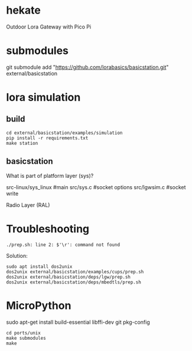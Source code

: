# hekate
Outdoor Lora Gateway with Pico Pi

# submodules
git submodule add "https://github.com/lorabasics/basicstation.git" external/basicstation

# lora simulation
## build
~~~
cd external/basicstation/examples/simulation
pip install -r requirements.txt
make station
~~~




## basicstation

What is part of platform layer (sys)?

src-linux/sys_linux #main
src/sys.c #socket options
src/lgwsim.c #socket write

Radio Layer (RAL)



# Troubleshooting


~~~
./prep.sh: line 2: $'\r': command not found
~~~

Solution:
~~~
sudo apt install dos2unix
dos2unix external/basicstation/examples/cups/prep.sh
dos2unix external/basicstation/deps/lgw/prep.sh
dos2unix external/basicstation/deps/mbedtls/prep.sh
~~~



# MicroPython
sudo apt-get install build-essential libffi-dev git pkg-config
~~~
cd ports/unix
make submodules
make
~~~